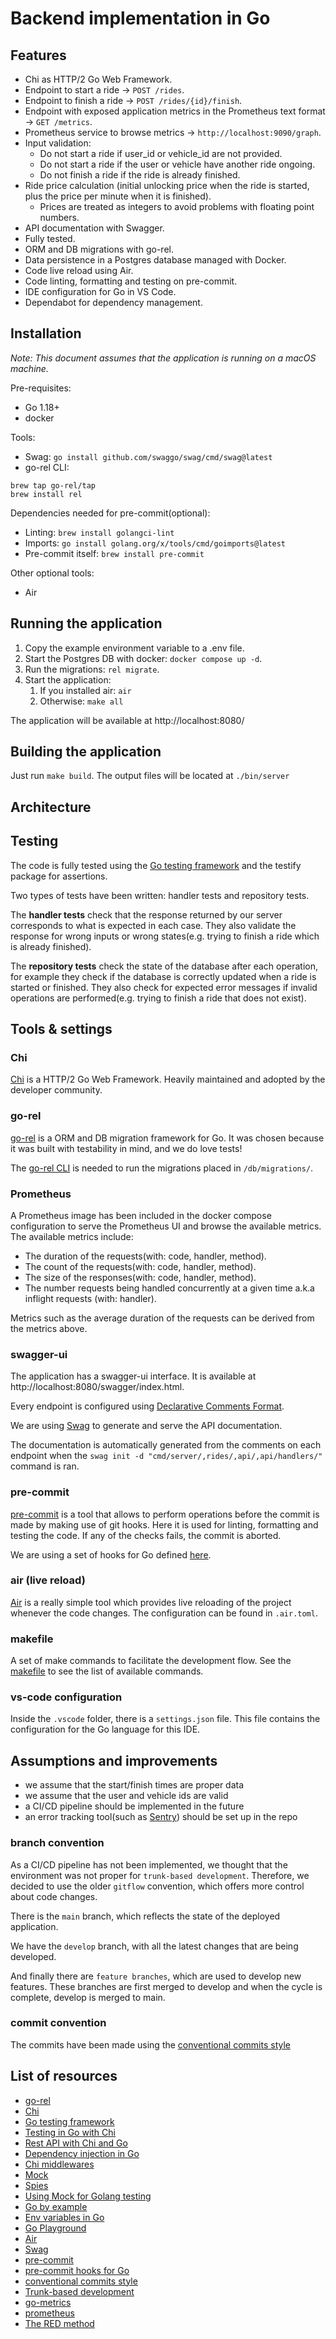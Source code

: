 # Backend implementation in Go

## Features

- Chi as HTTP/2 Go Web Framework.
- Endpoint to start a ride -> `POST /rides`.
- Endpoint to finish a ride -> `POST /rides/{id}/finish`.
- Endpoint with exposed application metrics in the Prometheus text format -> `GET /metrics`.
- Prometheus service to browse metrics -> `http://localhost:9090/graph`.
- Input validation:
  - Do not start a ride if user_id or vehicle_id are not provided.
  - Do not start a ride if the user or vehicle have another ride ongoing.
  - Do not finish a ride if the ride is already finished.
- Ride price calculation (initial unlocking price when the ride is started, plus the price per minute when it is finished).
  - Prices are treated as integers to avoid problems with floating point numbers.
- API documentation with Swagger.
- Fully tested.
- ORM and DB migrations with go-rel.
- Data persistence in a Postgres database managed with Docker.
- Code live reload using Air.
- Code linting, formatting and testing on pre-commit.
- IDE configuration for Go in VS Code.
- Dependabot for dependency management.

## Installation

_Note: This document assumes that the application is running on a macOS machine._

Pre-requisites:

- Go 1.18+
- docker

Tools:

- Swag: `go install github.com/swaggo/swag/cmd/swag@latest`
- go-rel CLI:

```
brew tap go-rel/tap
brew install rel
```

Dependencies needed for pre-commit(optional):

- Linting: `brew install golangci-lint`
- Imports: `go install golang.org/x/tools/cmd/goimports@latest`
- Pre-commit itself: `brew install pre-commit`

Other optional tools:

- Air

## Running the application

1. Copy the example environment variable to a .env file.
2. Start the Postgres DB with docker: `docker compose up -d`.
3. Run the migrations: `rel migrate`.
4. Start the application:
   1. If you installed air: `air`
   2. Otherwise: `make all`

The application will be available at http://localhost:8080/

## Building the application

Just run `make build`. The output files will be located at `./bin/server`

## Architecture

## Testing

The code is fully tested using the [Go testing framework](https://golang.org/pkg/testing/) and the testify package for assertions.

Two types of tests have been written: handler tests and repository tests.

The **handler tests** check that the response returned by our server corresponds to what is expected in each case. They also validate the response for wrong inputs or wrong states(e.g. trying to finish a ride which is already finished).

The **repository tests** check the state of the database after each operation, for example they check if the database is correctly updated when a ride is started or finished. They also check for expected error messages if invalid operations are performed(e.g. trying to finish a ride that does not exist).

## Tools & settings

### Chi

[Chi](https://github.com/go-chi/chi) is a HTTP/2 Go Web Framework. Heavily maintained and adopted by the developer community.

### go-rel

[go-rel](https://go-rel.github.io/) is a ORM and DB migration framework for Go. It was chosen because it was built with testability in mind, and we do love tests!

The [go-rel CLI](https://go-rel.github.io/migration/#running-migration) is needed to run the migrations placed in `/db/migrations/`.

### Prometheus

A Prometheus image has been included in the docker compose configuration to serve the Prometheus UI and browse the available metrics. The available metrics include:

- The duration of the requests(with: code, handler, method).
- The count of the requests(with: code, handler, method).
- The size of the responses(with: code, handler, method).
- The number requests being handled concurrently at a given time a.k.a inflight requests (with: handler).

Metrics such as the average duration of the requests can be derived from the metrics above.

### swagger-ui

The application has a swagger-ui interface. It is available at http://localhost:8080/swagger/index.html.

Every endpoint is configured using [Declarative Comments Format](https://github.com/swaggo/swag/blob/master/README.md#declarative-comments-format).

We are using [Swag](https://github.com/swaggo/swag) to generate and serve the API documentation.

The documentation is automatically generated from the comments on each endpoint when the `swag init -d "cmd/server/,rides/,api/,api/handlers/"` command is ran.

### pre-commit

[pre-commit](https://pre-commit.com) is a tool that allows to perform operations before the commit is made by making use of git hooks. Here it is used for linting, formatting and testing the code. If any of the checks fails, the commit is aborted.

We are using a set of hooks for Go defined [here](https://github.com/dnephin/pre-commit-golang).

### air (live reload)

[Air](https://github.com/cosmtrek/air) is a really simple tool which provides live reloading of the project whenever the code changes. The configuration can be found in `.air.toml`.

### makefile

A set of make commands to facilitate the development flow. See the [makefile](makefile) to see the list of available commands.

### vs-code configuration

Inside the `.vscode` folder, there is a `settings.json` file. This file contains the configuration for the Go language for this IDE.

## Assumptions and improvements

- we assume that the start/finish times are proper data
- we assume that the user and vehicle ids are valid
- a CI/CD pipeline should be implemented in the future
- an error tracking tool(such as [Sentry](https://sentry.io/welcome/)) should be set up in the repo

### branch convention

As a CI/CD pipeline has not been implemented, we thought that the environment was not proper for `trunk-based development`. Therefore, we decided to use the older `gitflow` convention, which offers more control about code changes.

There is the `main` branch, which reflects the state of the deployed application.

We have the `develop` branch, with all the latest changes that are being developed.

And finally there are `feature branches`, which are used to develop new features. These branches are first merged to develop and when the cycle is complete, develop is merged to main.

### commit convention

The commits have been made using the [conventional commits style](https://www.conventionalcommits.org/en/v1.0.0/)

## List of resources

- [go-rel](https://go-rel.github.io/)
- [Chi](https://github.com/go-chi/chi)
- [Go testing framework](https://golang.org/pkg/testing/)
- [Testing in Go with Chi](https://www.newline.co/@kchan/testing-a-go-and-chi-restful-api-route-handlers-and-middleware-part-2--5efc9135)
- [Rest API with Chi and Go](https://www.newline.co/@kchan/building-a-simple-restful-api-with-go-and-chi--5912c411)
- [Dependency injection in Go](https://stackoverflow.com/questions/67944863/dependency-injection-in-go)
- [Chi middlewares](https://github.com/go-chi/chi#middlewares)
- [Mock](https://github.com/golang/mock)
- [Spies](https://github.com/nyarly/spies)
- [Using Mock for Golang testing](https://www.sobyte.net/post/2022-03/use-mock-to-test/)
- [Go by example](https://gobyexample.com/json)
- [Env variables in Go](https://dev.to/craicoverflow/a-no-nonsense-guide-to-environment-variables-in-go-a2f)
- [Go Playground](https://go.dev/play/)
- [Air](https://github.com/cosmtrek/air)
- [Swag](https://github.com/swaggo/swag)
- [pre-commit](https://pre-commit.com)
- [pre-commit hooks for Go](https://github.com/dnephin/pre-commit-golang)
- [conventional commits style](https://www.conventionalcommits.org/en/v1.0.0/)
- [Trunk-based development](https://www.atlassian.com/continuous-delivery/continuous-integration/trunk-based-development)
- [go-metrics](https://github.com/slok/go-http-metrics)
- [prometheus](https://prometheus.io/)
- [The RED method](https://www.weave.works/blog/the-red-method-key-metrics-for-microservices-architecture/)
